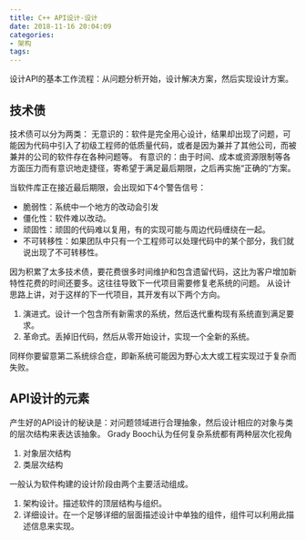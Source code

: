 ```yaml
---
title: C++ API设计-设计
date: 2018-11-16 20:04:09
categories:
- 架构
tags:
---
```

设计API的基本工作流程：从问题分析开始，设计解决方案，然后实现设计方案。

## 技术债
技术债可以分为两类：
无意识的：软件是完全用心设计，结果却出现了问题，可能因为代码中引入了初级工程师的低质量代码，或者是因为兼并了其他公司，而被兼并的公司的软件存在各种问题等。
有意识的：由于时间、成本或资源限制等各方面压力而有意识地走捷径，寄希望于满足最后期限，之后再实施“正确的”方案。

当软件库正在接近最后期限，会出现如下4个警告信号：
- 脆弱性：系统中一个地方的改动会引发
- 僵化性：软件难以改动。
- 顽固性：顽固的代码难以复用，有的实现可能与周边代码缠绕在一起。
- 不可转移性：如果团队中只有一个工程师可以处理代码中的某个部分，我们就说出现了不可转移性。

因为积累了太多技术债，要花费很多时间维护和包含遗留代码，这比为客户增加新特性花费的时间还要多。这往往导致下一代项目需要修复老系统的问题。
从设计思路上讲，对于这样的下一代项目，其开发有以下两个方向。
1. 演进式。设计一个包含所有新需求的系统，然后迭代重构现有系统直到满足要求。
2. 革命式。丢掉旧代码，然后从零开始设计，实现一个全新的系统。

同样你要留意第二系统综合症，即新系统可能因为野心太大或工程实现过于复杂而失败。

## API设计的元素
产生好的API设计的秘诀是：对问题领域进行合理抽象，然后设计相应的对象与类的层次结构来表达该抽象。
Grady Booch认为任何复杂系统都有两种层次化视角
1. 对象层次结构
2. 类层次结构

一般认为软件构建的设计阶段由两个主要活动组成。
1. 架构设计。描述软件的顶层结构与组织。
2. 详细设计。在一个足够详细的层面描述设计中单独的组件，组件可以利用此描述信息来实现。